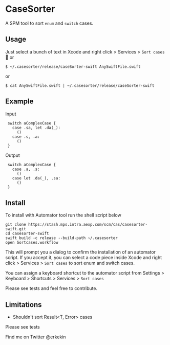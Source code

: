 # CaseSorter

A SPM tool to sort `enum` and `switch` cases.


## Usage

Just select a bunch of text in Xcode and right click > Services > `Sort cases` 🎊
or
```
$ ~/.casesorter/release/caseSorter-swift AnySwiftFile.swift
```
or
```
$ cat AnySwiftFile.swift | ~/.casesorter/release/caseSorter-swift
```
## Example

Input
```
 switch aComplexCase {
   case .sa, let .da(_):
     ()
   case .s, .a:
     ()
 }
``` 

Output

```
 switch aComplexCase {
   case .a, .s:
     ()
   case let .da(_), .sa:
     ()
 }
```
## Install
To install with Automator tool run the shell script below
```
git clone https://stash.mps.intra.aexp.com/scm/cas/casesorter-swift.git
cd casesorter-swift
swift build -c release --build-path ~/.casesorter
open Sortcases.workflow
```
This will prompt you a dialog to confirm the installation of an automator script. If you accept it, you can select a code piece inside Xcode and right click > Services > `Sort cases`  to sort enum and switch cases.

You can assign a keyboard shortcut to the automator script from Settings > Keyboard > Shortcuts > Services >  `Sort cases` 

Please see tests and feel free to contribute.

## Limitations
* Shouldn't sort Result<T, Error> cases

Please see tests

Find me on Twitter @erkekin
